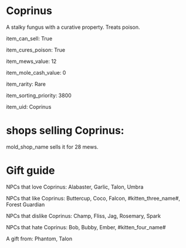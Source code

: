 # Coprinus

A stalky fungus with a curative property. Treats poison.

item_can_sell: True

item_cures_poison: True

item_mews_value: 12

item_mole_cash_value: 0

item_rarity: Rare

item_sorting_priority: 3800

item_uid: Coprinus

# shops selling Coprinus:

mold_shop_name sells it for 28 mews.

# Gift guide

NPCs that love Coprinus: Alabaster, Garlic, Talon, Umbra

NPCs that like Coprinus: Buttercup, Coco, Falcon, #kitten_three_name#, Forest Guardian

NPCs that dislike Coprinus: Champ, Fliss, Jag, Rosemary, Spark

NPCs that hate Coprinus: Bob, Bubby, Ember, #kitten_four_name#

A gift from: Phantom, Talon